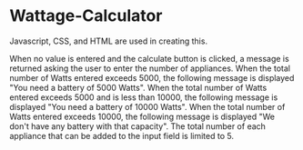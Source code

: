 # Wattage-Calculator

Javascript, CSS, and HTML are used in creating this.

When no value is entered and the calculate button is clicked, a message is returned asking the user to enter the number of appliances.
When the total number of Watts entered exceeds 5000, the following message is displayed "You need a battery of 5000 Watts".
When the total number of Watts entered exceeds 5000 and is less than 10000, the following message is displayed "You need a battery of 10000 Watts".
When the total number of Watts entered exceeds 10000, the following message is displayed "We don't have any battery with that capacity".
The total number of each appliance that can be added to the input field is limited to 5.

